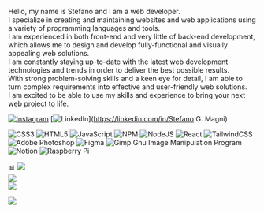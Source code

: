 Hello, my name is Stefano and I am a web developer. <br>I specialize in creating and maintaining websites and web applications using a variety of programming languages and tools. <br>I am experienced in both front-end and very little of back-end development, which allows me to design and develop fully-functional and visually appealing web solutions. <br>I am constantly staying up-to-date with the latest web development technologies and trends in order to deliver the best possible results. <br>With strong problem-solving skills and a keen eye for detail, I am able to turn complex requirements into effective and user-friendly web solutions.<br>I am excited to be able to use my skills and experience to bring your next web project to life.



[![Instagram](https://img.shields.io/badge/Instagram-%23E4405F.svg?logo=Instagram&logoColor=white)](https://instagram.com/joseph.namgi) [![LinkedIn](https://img.shields.io/badge/LinkedIn-%230077B5.svg?logo=linkedin&logoColor=white)](https://linkedin.com/in/Stefano G. Magni) 


![CSS3](https://img.shields.io/badge/css3-%231572B6.svg?style=for-the-badge&logo=css3&logoColor=white) ![HTML5](https://img.shields.io/badge/html5-%23E34F26.svg?style=for-the-badge&logo=html5&logoColor=white) ![JavaScript](https://img.shields.io/badge/javascript-%23323330.svg?style=for-the-badge&logo=javascript&logoColor=%23F7DF1E) ![NPM](https://img.shields.io/badge/NPM-%23000000.svg?style=for-the-badge&logo=npm&logoColor=white) ![NodeJS](https://img.shields.io/badge/node.js-6DA55F?style=for-the-badge&logo=node.js&logoColor=white) ![React](https://img.shields.io/badge/react-%2320232a.svg?style=for-the-badge&logo=react&logoColor=%2361DAFB) ![TailwindCSS](https://img.shields.io/badge/tailwindcss-%2338B2AC.svg?style=for-the-badge&logo=tailwind-css&logoColor=white) ![Adobe Photoshop](https://img.shields.io/badge/adobephotoshop-%2331A8FF.svg?style=for-the-badge&logo=adobephotoshop&logoColor=white) 	![Figma](https://img.shields.io/badge/figma-%23F24E1E.svg?style=for-the-badge&logo=figma&logoColor=white) ![Gimp Gnu Image Manipulation Program](https://img.shields.io/badge/Gimp-657D8B?style=for-the-badge&logo=gimp&logoColor=FFFFFF) ![Notion](https://img.shields.io/badge/Notion-%23000000.svg?style=for-the-badge&logo=notion&logoColor=white) ![Raspberry Pi](https://img.shields.io/badge/-RaspberryPi-C51A4A?style=for-the-badge&logo=Raspberry-Pi)

📊
![](https://github-readme-stats.vercel.app/api?username=astonef&theme=dark&hide_border=false&include_all_commits=true&count_private=false)<br/>
![](https://github-readme-streak-stats.herokuapp.com/?user=astonef&theme=dark&hide_border=false)<br/>
![](https://github-readme-stats.vercel.app/api/top-langs/?username=astonef&theme=dark&hide_border=false&include_all_commits=true&count_private=false&layout=compact)


![](https://quotes-github-readme.vercel.app/api?type=vetical&theme=dark)



<!-- Proudly created with GPRM ( https://gprm.itsvg.in ) -->
